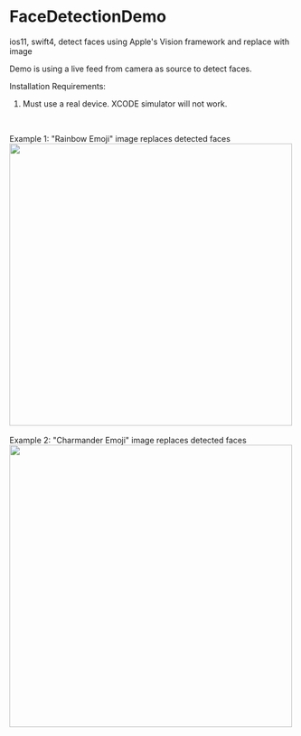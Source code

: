 # FaceDetectionDemo
ios11, swift4, detect faces using Apple's Vision framework and replace with image
<br>

Demo is using a live feed from camera as source to detect faces.
<br>

Installation Requirements:
1. Must use a real device. XCODE simulator will not work.
<br>

Example 1: "Rainbow Emoji" image replaces detected faces
<br>
<img height="500" src="https://github.com/jungoo424/FaceDetectionDemo/blob/master/README/IMG_1.PNG"/>
<br>
<br>
Example 2: "Charmander Emoji" image replaces detected faces
<br>
<img height="500" src="https://github.com/jungoo424/FaceDetectionDemo/blob/master/README/IMG_2.PNG"/>
